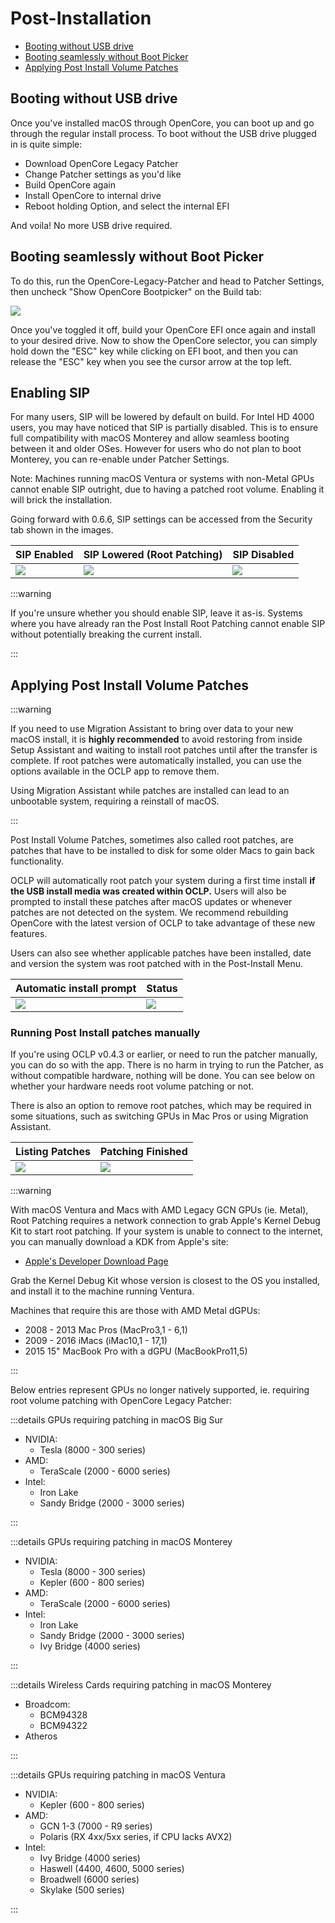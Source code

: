# Post-Installation

* [Booting without USB drive](#booting-without-usb-drive)
* [Booting seamlessly without Boot Picker](#booting-seamlessly-without-boot-picker)
* [Applying Post Install Volume Patches](#applying-post-install-volume-patches)

## Booting without USB drive

Once you've installed macOS through OpenCore, you can boot up and go through the regular install process. To boot without the USB drive plugged in is quite simple:

* Download OpenCore Legacy Patcher
* Change Patcher settings as you'd like
* Build OpenCore again
* Install OpenCore to internal drive
* Reboot holding Option, and select the internal EFI

And voila! No more USB drive required.

## Booting seamlessly without Boot Picker

To do this, run the OpenCore-Legacy-Patcher and head to Patcher Settings, then uncheck "Show OpenCore Bootpicker" on the Build tab:

![](../images/OCLP-GUI-Settings-ShowPicker.png)

Once you've toggled it off, build your OpenCore EFI once again and install to your desired drive. Now to show the OpenCore selector, you can simply hold down the "ESC" key while clicking on EFI boot, and then you can release the "ESC" key when you see the cursor arrow at the top left.

## Enabling SIP

For many users, SIP will be lowered by default on build. For Intel HD 4000 users, you may have noticed that SIP is partially disabled. This is to ensure full compatibility with macOS Monterey and allow seamless booting between it and older OSes. However for users who do not plan to boot Monterey, you can re-enable under Patcher Settings.

Note: Machines running macOS Ventura or systems with non-Metal GPUs cannot enable SIP outright, due to having a patched root volume. Enabling it will brick the installation.

Going forward with 0.6.6, SIP settings can be accessed from the Security tab shown in the images.

| SIP Enabled | SIP Lowered (Root Patching) | SIP Disabled |
| :--- | :--- | :--- |
| ![](../images/OCLP-GUI-Settings-SIP-Enabled.png) | ![](../images/OCLP-GUI-Settings-SIP-Root-Patch.png) | ![](../images/OCLP-GUI-Settings-SIP-Disabled.png) |

:::warning

If you're unsure whether you should enable SIP, leave it as-is. Systems where you have already ran the Post Install Root Patching cannot enable SIP without potentially breaking the current install.

:::

## Applying Post Install Volume Patches

:::warning 

If you need to use Migration Assistant to bring over data to your new macOS install, it is **highly recommended** to avoid restoring from inside Setup Assistant and waiting to install root patches until after the transfer is complete. If root patches were automatically installed, you can use the options available in the OCLP app to remove them. 

Using Migration Assistant while patches are installed can lead to an unbootable system, requiring a reinstall of macOS.

:::

Post Install Volume Patches, sometimes also called root patches, are patches that have to be installed to disk for some older Macs to gain back functionality.

OCLP will automatically root patch your system during a first time install **if the USB install media was created within OCLP.** Users will also be prompted to install these patches after macOS updates or whenever patches are not detected on the system. We recommend rebuilding OpenCore with the latest version of OCLP to take advantage of these new features.

Users can also see whether applicable patches have been installed, date and version the system was root patched with in the Post-Install Menu.

| Automatic install prompt | Status |
| :--- | :--- |
| ![](../images/OCLP-GUI-root-patch-update.png) | ![](../images/OCLP-GUI-Root-Patch-Status.png)  |



### Running Post Install patches manually

If you're using OCLP v0.4.3 or earlier, or need to run the patcher manually, you can do so with the app. There is no harm in trying to run the Patcher, as without compatible hardware, nothing will be done. You can see below on whether your hardware needs root volume patching or not.

There is also an option to remove root patches, which may be required in some situations, such as switching GPUs in Mac Pros or using Migration Assistant.

| Listing Patches | Patching Finished |
| :--- | :--- |
| ![](../images/OCLP-GUI-Root-Patch.png) | ![](../images/OCLP-GUI-Root-Patch-Finished.png) |

:::warning

With macOS Ventura and Macs with AMD Legacy GCN GPUs (ie. Metal), Root Patching requires a network connection to grab Apple's Kernel Debug Kit to start root patching. If your system is unable to connect to the internet, you can manually download a KDK from Apple's site:

* [Apple's Developer Download Page](https://developer.apple.com/download/all/?q=Kernel%20Debug%20Kit)

Grab the Kernel Debug Kit whose version is closest to the OS you installed, and install it to the machine running Ventura.

Machines that require this are those with AMD Metal dGPUs:
* 2008 - 2013 Mac Pros (MacPro3,1 - 6,1)
* 2009 - 2016 iMacs (iMac10,1 - 17,1)
* 2015 15" MacBook Pro with a dGPU (MacBookPro11,5)

:::

Below entries represent GPUs no longer natively supported, ie. requiring root volume patching with OpenCore Legacy Patcher:

:::details GPUs requiring patching in macOS Big Sur

* NVIDIA:
  * Tesla (8000 - 300 series)
* AMD:
  * TeraScale (2000 - 6000 series)
* Intel:
  * Iron Lake
  * Sandy Bridge (2000 - 3000 series)

:::

:::details GPUs requiring patching in macOS Monterey

* NVIDIA:
  * Tesla (8000 - 300 series)
  * Kepler (600 - 800 series)
* AMD:
  * TeraScale (2000 - 6000 series)
* Intel:
  * Iron Lake
  * Sandy Bridge (2000 - 3000 series)
  * Ivy Bridge (4000 series)

:::

:::details Wireless Cards requiring patching in macOS Monterey

* Broadcom:
  * BCM94328
  * BCM94322
* Atheros

:::

:::details GPUs requiring patching in macOS Ventura

* NVIDIA:
  * Kepler (600 - 800 series)
* AMD:
  * GCN 1-3 (7000 - R9 series)
  * Polaris (RX 4xx/5xx series, if CPU lacks AVX2)
* Intel:
  * Ivy Bridge (4000 series)
  * Haswell (4400, 4600, 5000 series)
  * Broadwell (6000 series)
  * Skylake (500 series)

:::
